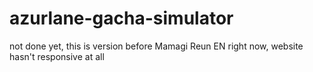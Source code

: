 # azurlane-gacha-simulator
not done yet, this is version before Mamagi Reun EN
right now, website hasn't responsive at all
